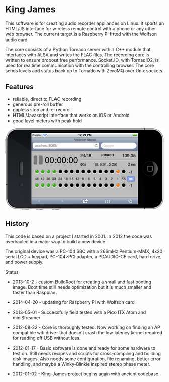 King James
==========

This software is for creating audio recorder appliances on Linux.  It
sports an HTML/JS interface for wireless remote control with a phone
or any other web browser.  The current target is a Raspberry Pi fitted
with the Wolfson audio card. 

The core consists of a Python Tornado server with a C++ module that
interfaces with ALSA and writes the FLAC files.  The recording core
is written to ensure dropout free performance.  Socket.IO, with
TornadIO2, is used for realtime communication with the controlling
browser.  The core sends levels and status back up to Tornado with
ZeroMQ over Unix sockets.

Features
--------

* reliable, direct to FLAC recording
* generous pre-roll buffer
* gapless stop and re-record 
* HTML/Javascript interface that works on iOS or Android
* good level meters with peak hold

![screenshot running in iOS simulator](https://github.com/drue/King-James/raw/master/screenshot.png "screenshot")

History
-------

This code is based on a project I started in 2001.  In 2012 the code
 was overhauled in a major way to build a new device.

The original device was a PC-104 SBC with a 266mHz Pentium-MMX, 4x20
serial LCD + keypad, PC-104>PCI adapter, a PDAUDIO-CF card, hard
drive, and power supply.


Status

* 2013-10-2 - custom BuildRoot for creating a small and fast booting
  image.  Boot time still needs optimization but it is much smaller and
  faster than Raspbian.

* 2014-04-20 - updating for Raspberry Pi with Wolfson card

* 2013-05-01 - Successfully field tested with a Pico ITX Atom and miniStreamer

* 2012-08-22 - Core is thoroughly tested.  Now working on finding an
  AP compatible wifi driver that doesn't crash the low latency kernel
  required for reading off USB without loss.

* 2012-01-17 - Basic software is done and ready for some hardware to
test on.  Still needs recipes and scripts for cross-compiling and
building disk images.  Also needs some configuration, file
renaming, better error handling, and maybe a Winky-Blinkie inspired
stereo phase meter.

* 2012-01-02 - King-James project begins again with ancient codebase.

